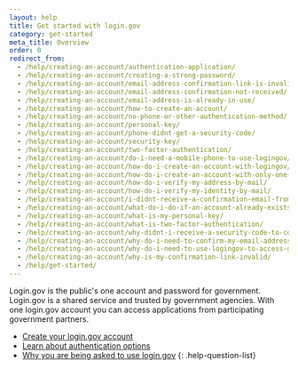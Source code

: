 ```yaml
---
layout: help
title: Get started with login.gov
category: get-started
meta_title: Overview
order: 0
redirect_from:
  - /help/creating-an-account/authentication-application/
  - /help/creating-an-account/creating-a-strong-password/
  - /help/creating-an-account/email-address-confirmation-link-is-invalid/
  - /help/creating-an-account/email-address-confirmation-not-received/
  - /help/creating-an-account/email-address-is-already-in-use/
  - /help/creating-an-account/how-to-create-an-account/
  - /help/creating-an-account/no-phone-or-other-authentication-method/
  - /help/creating-an-account/personal-key/
  - /help/creating-an-account/phone-didnt-get-a-security-code/
  - /help/creating-an-account/security-key/
  - /help/creating-an-account/two-factor-authentication/
  - /help/creating-an-account/do-i-need-a-mobile-phone-to-use-logingov/
  - /help/creating-an-account/how-do-i-create-an-account-with-logingov/
  - /help/creating-an-account/how-do-i-create-an-account-with-only-one-two-factor-authenticator/
  - /help/creating-an-account/how-do-i-verify-my-address-by-mail/
  - /help/creating-an-account/how-do-i-verify-my-identity-by-mail/
  - /help/creating-an-account/i-didnt-receive-a-confirmation-email-from-logingov/
  - /help/creating-an-account/what-do-i-do-if-an-account-already-exists-under-my-email-address/
  - /help/creating-an-account/what-is-my-personal-key/
  - /help/creating-an-account/what-is-two-factor-authentication/
  - /help/creating-an-account/why-didnt-i-receive-a-security-code-to-confirm-my-phone/
  - /help/creating-an-account/why-do-i-need-to-confirm-my-email-address-and-my-phone-number/
  - /help/creating-an-account/why-do-i-need-to-use-logingov-to-access-government-services-online/
  - /help/creating-an-account/why-is-my-confirmation-link-invalid/
  - /help/get-started/
---
```

Login.gov is the public's one account and password for government. Login.gov is a shared service and trusted by government agencies. With one login.gov account you can access applications from participating government partners.

* [Create your login.gov account](site.baseurl/help/get-started/create-your-account/)
* [Learn about authentication options](site.baseurl/help/get-started/authentication-options/)
* [Why you are being asked to use login.gov](site.baseurl/what-is-login)
{: .help-question-list}
